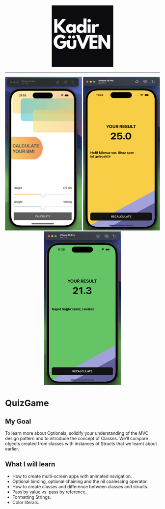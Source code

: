 <p align="center"> <img src="main.jpg" height="200px" width="200px"/> </p>

<hr/>

<p align="center"> <img src="MainScreen.png" height="500px" width="250px"/>  <img src="Screen1.png"height="500px" width="250px" /> <img src="Screen2.png"height="500px" width="250px" /> </p>

#  QuizGame

## My Goal

To learn more about Optionals, solidify your understanding of the MVC design pattern and to introduce the concept of Classes. We’ll compare objects created from classes with instances of Structs that we learnt about earlier.

## What I will learn

- How to create multi-screen apps with animated navigation.
- Optional binding, optional chaining and the nil coalescing operator.
- How to create classes and difference between classes and structs.
- Pass by value vs. pass by reference.
- Formatting Strings.
- Color literals.
